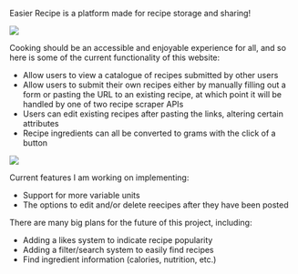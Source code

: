 Easier Recipe is a platform made for recipe storage and sharing!

<img src="https://i.imgur.com/UZyEUdg.png" />

Cooking should be an accessible and enjoyable experience for all, and so here is some of the current functionality of this website:

-   Allow users to view a catalogue of recipes submitted by other users
-   Allow users to submit their own recipes either by manually filling out a form or pasting the URL to an existing recipe, at which point it will be handled by one of two recipe scraper APIs
-   Users can edit existing recipes after pasting the links, altering certain attributes
-   Recipe ingredients can all be converted to grams with the click of a button

<img src="https://i.imgur.com/4m5rrSe.png" />

Current features I am working on implementing:

-   Support for more variable units
-   The options to edit and/or delete reecipes after they have been posted

There are many big plans for the future of this project, including:

-   Adding a likes system to indicate recipe popularity
-   Adding a filter/search system to easily find recipes
-   Find ingredient information (calories, nutrition, etc.)
